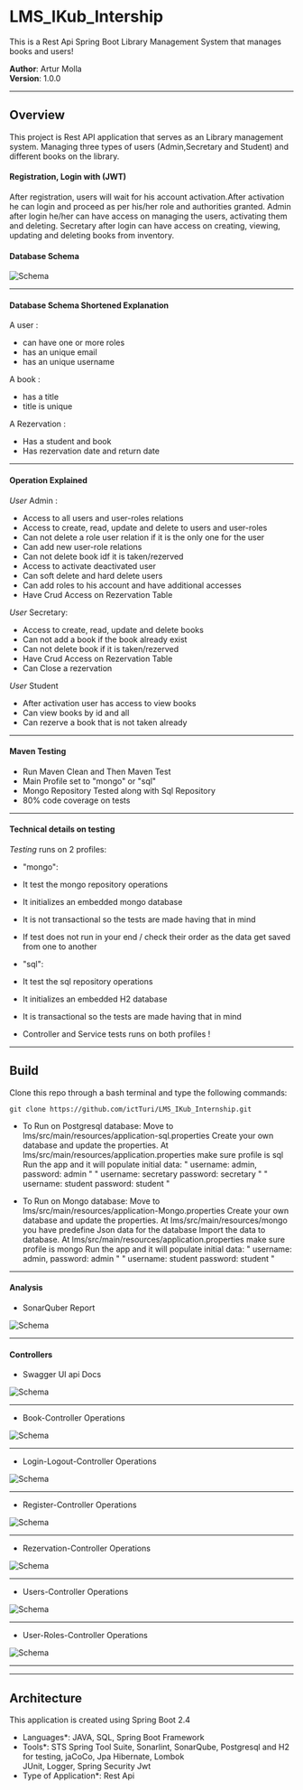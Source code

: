 # LMS_IKub_Intership

This is a Rest Api Spring Boot Library Management System that manages books and users!

**Author**: Artur Molla <br />
**Version**: 1.0.0

---
## Overview
This project is Rest API application that serves as an Library
management system. Managing three types of users (Admin,Secretary and Student) 
and different books on the library.

#### Registration, Login with (JWT)
After registration, users will wait for his account activation.After activation he can login
and proceed as per his/her role and authorities granted.
Admin after login he/her can have access on managing the users, activating them and deleting.
Secretary after login can have access on creating, viewing, updating and deleting books 
from inventory.

#### Database Schema

![Schema](https://github.com/ictTuri/LMS_IKub_Internship/blob/main/img/diagram.png?raw=true)

---
#### Database Schema Shortened Explanation
A user :
* can have one or more roles
* has an unique email
* has an unique username

A book :
* has a title
* title is unique

A Rezervation :
* Has a student and book
* Has rezervation date and return date

---
#### Operation Explained
_User_ Admin :
* Access to all users and user-roles relations
* Access to create, read, update and delete to users and user-roles
* Can not delete a role user relation if it is the only one for the user
* Can add new user-role relations 
* Can not delete book idf it is taken/rezerved
* Access to activate deactivated user 
* Can soft delete and hard delete users
* Can add roles to his account and have additional accesses
* Have Crud Access on Rezervation Table

_User_ Secretary:
* Access to create, read, update and delete books
* Can not add a book if the book already exist
* Can not delete book if it is taken/rezerved
* Have Crud Access on Rezervation Table
* Can Close a rezervation 

_User_ Student
* After activation user has access to view books
* Can view books by id and all
* Can rezerve a book that is not taken already

---
#### Maven Testing
* Run Maven Clean and Then Maven Test
* Main Profile set to "mongo" or "sql"
* Mongo Repository Tested along with Sql Repository
* 80% code coverage on tests

---
#### Technical details on testing
_Testing_ runs on 2 profiles:
* "mongo":
* It test the mongo repository operations
* It initializes an embedded mongo database 
* It is not transactional so the tests are made having that in mind
* If test does not run in your end / check their order as the data get saved from one to another

* "sql":
* It test the sql repository operations
* It initializes an embedded H2 database
* It is transactional so the tests are made having that in mind

* Controller and Service tests runs on both profiles !

---
## Build
Clone this repo through a bash terminal and type the following commands:
```
git clone https://github.com/ictTuri/LMS_IKub_Internship.git
```
* To Run on Postgresql database:
Move to lms/src/main/resources/application-sql.properties 
Create your own database and update the properties.
At lms/src/main/resources/application.properties make sure profile is sql 
Run the app and it will populate initial data:
" username: admin, password: admin "
" username: secretary password: secretary "
" username: student password: student "

* To Run on Mongo database:
Move to lms/src/main/resources/application-Mongo.properties 
Create your own database and update the properties.
At lms/src/main/resources/mongo you have predefine Json data for the database
Import the data to database.
At lms/src/main/resources/application.properties make sure profile is mongo 
Run the app and it will populate initial data:
" username: admin, password: admin "
" username: student password: student "
---
#### Analysis
* SonarQuber Report

![Schema](https://github.com/ictTuri/LMS_IKub_Internship/blob/main/img/sonarqube.png?raw=true)

---
#### Controllers 
* Swagger UI api Docs

![Schema](https://github.com/ictTuri/LMS_IKub_Internship/blob/main/img/apidocs.PNG?raw=true)

---
* Book-Controller Operations

![Schema](https://github.com/ictTuri/LMS_IKub_Internship/blob/main/img/bookController.PNG?raw=true)

---
* Login-Logout-Controller Operations

![Schema](https://github.com/ictTuri/LMS_IKub_Internship/blob/main/img/loginLogoutController.PNG?raw=true)

---
* Register-Controller Operations

![Schema](https://github.com/ictTuri/LMS_IKub_Internship/blob/main/img/registerController.PNG?raw=true)

---
* Rezervation-Controller Operations

![Schema](https://github.com/ictTuri/LMS_IKub_Internship/blob/main/img/rezervationController.PNG?raw=true)

---
* Users-Controller Operations

![Schema](https://github.com/ictTuri/LMS_IKub_Internship/blob/main/img/userController.PNG?raw=true)

---
* User-Roles-Controller Operations

![Schema](https://github.com/ictTuri/LMS_IKub_Internship/blob/main/img/userRoleController.PNG?raw=true)

---

---
## Architecture
This application is created using Spring Boot 2.4  <br />
* Languages*: JAVA, SQL, Spring Boot Framework<br />
* Tools*: STS Spring Tool Suite, Sonarlint, SonarQube, Postgresql and H2 for testing, jaCoCo, Jpa Hibernate, Lombok<br />
JUnit, Logger, Spring Security Jwt<br />
* Type of Application*: Rest Api <br />